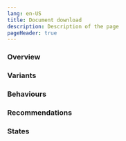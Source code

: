 ```yaml
---
lang: en-US
title: Document download
description: Description of the page
pageHeader: true
---
```


### Overview

### Variants

### Behaviours

### Recommendations

### States